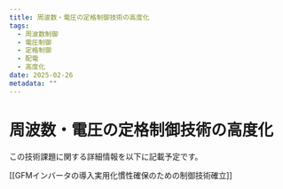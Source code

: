 ```yaml
---
title: 周波数・電圧の定格制御技術の高度化
tags:
  - 周波数制御
  - 電圧制御
  - 定格制御
  - 配電
  - 高度化
date: 2025-02-26
metadata: ""
---
```


# 周波数・電圧の定格制御技術の高度化

この技術課題に関する詳細情報を以下に記載予定です。

[[GFMインバータの導入実用化慣性確保のための制御技術確立]]
